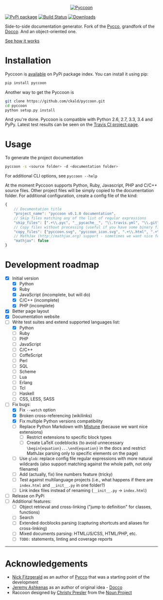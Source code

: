 <p align="center">
<a href="http://ckald.github.io/pyccoon/">
<img src="https://www.dropbox.com/s/n6s0ngrjl69ct09/pyccoon.svg?dl=1" alt="Pyccoon" />
</a>
</p>

[![PyPi package](https://badge.fury.io/py/pyccoon.png)](http://badge.fury.io/py/pyccoon)
[![Build Status](https://travis-ci.org/ckald/pyccoon.svg?branch=master)](https://travis-ci.org/ckald/pyccoon)
[![Downloads](https://pypip.in/d/pyccoon/badge.png)](https://pypi.python.org/pypi/pyccoon)

Side-to-side documentation generator. Fork of the [Pycco](http://fitzgen.github.io/pycco/), grandfork of the [Docco](http://jashkenas.github.com/docco/). And an object-oriented one.

[See how it works](http://ckald.github.io/pyccoon/)

# Installation

Pyccoon is [available](https://pypi.python.org/pypi/pyccoon/) on PyPi package index. You can install it using pip:

```bash
pip install pyccoon
```

Another way to get the Pyccoon is

```bash
git clone https://github.com/ckald/pyccoon.git
cd pyccoon
python setup.py install
```

And you're done. Pyccoon is compatible with Python 2.6, 2.7, 3.3, 3.4 and PyPy. Latest test results can be seen on the [Travis CI project page](https://travis-ci.org/ckald/pyccoon).

# Usage

To generate the project documentation

```bash
pyccoon -s <source folder> -d <documentation folder>
```

For additional CLI options, see `pyccoon --help`

At the moment Pyccoon supports Python, Ruby, Javascript, PHP and C/C++ source files. Other project files will be simply copied to the documentation folder. For additional configuration, create a config file of the kind:

```js
{
    // Documentation title
    "project_name": "pyccoon v0.1.0 documentation",
    // Skip files matching any of the list of regular expressions
    "skip_files": [".+\\.pyc", "__pycache__", "\\.travis.yml", "\\.git", "\\.DS_Store"],
    // Copy files without processing (useful if you have some binary files)
    "copy_files": ["pyccoon.svg", "pyccoon_icon.svg", ".+\\.html", ".+\\.css", "\\.pyccoon"],
    // MathJax (http://mathjax.org) support - sometimes we want nice formulas
    "mathjax": false
}
```

# Development roadmap

  - [x] Initial version
      - [x] Python
      - [x] Ruby
      - [x] JavaScript (incomplete, but will do)
      - [x] C/C++ (incomplete)
      - [x] PHP (incomplete)
  - [x] Better page layout
  - [x] Documentation website
  - [ ] Write test suites and extend supported languages list:
      - [x] Python
      - [ ] Ruby
      - [ ] PHP
      - [ ] JavaScript
      - [ ] C/C++
      - [ ] CoffeScript
      - [ ] Perl
      - [ ] SQL
      - [ ] Scheme
      - [ ] Lua
      - [ ] Erlang
      - [ ] Tcl
      - [ ] Haskell
      - [ ] CSS, LESS, SASS
  - [ ] Fix bugs:
      - [x] Fix `--watch` option
      - [x] Broken cross-referencing (wikilinks)
      - [x] Fix multiple Python versions compatibility
      - [ ] Replace Python Markdown with [Mistune](http://mistune.readthedocs.org/en/latest/) (because we want nice extensions)
          - [ ] Restrict extensions to specific block types
          - [ ] Create LaTeX codeblocks (to avoid unnecessary `\begin{equation}...\end{equation}` in the docs and restrict MathJax parsing only to specific elements on the page)
      - [ ] Use `glob`: replace config file regular expressions with more natural wildcards (also support matching against the whole path, not only filename)
      - [ ] Add (actually, fix) line numbers feature (tricky)
      - [ ] Test against multilanguage projects (i.e., what happens if there are `index.html` and `__init__.py` in one folder?)
      - [ ] Link index files instead of renaming (`__init__.py` -> `index.html`)
  - [ ] Release on PyPi
  - [ ] Additional features:
      - [ ] Object retrieval and cross-linking ("jump to definition" for classes, functions)
      - [ ] Search
      - [ ] Extended docblocks parsing (capturing shortcuts and aliases for cross-linking)
      - [ ] Mixed documents parsing: HTML/JS/CSS, HTML/PHP, etc.
      - [ ] `TODO:` statements, linting and coverage reports

-------

# Acknowledgements

  * [Nick Fitzgerald](http://github.com/fitzgen) as an author of [Pycco](https://github.com/fitzgen/pycco) that was a starting point of the development
  * [Jeremy Ashkenas](https://github.com/jashkenas) as an author of original idea - [Docco](https://github.com/jashkenas/docco)
  * Raccoon designed by [Christy Presler](http://www.thenounproject.com/cnpresler) from the [Noun Project](http://www.thenounproject.com/)
